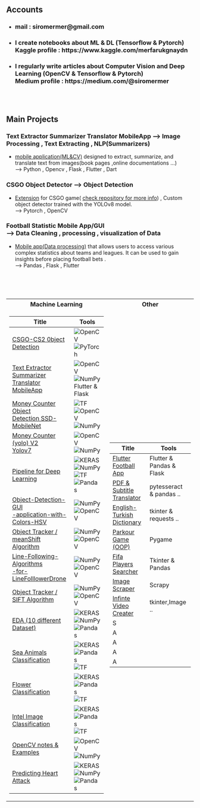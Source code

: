 
## Accounts
- <h3> mail : siromermer@gmail.com </h3>

- <h3>I create notebooks about ML & DL (Tensorflow & Pytorch)<br> Kaggle profile : https://www.kaggle.com/merfarukgnaydn</h3>

- <h3> I  regularly write articles about Computer Vision and Deep Learning (OpenCV & Tensorflow & Pytorch) <br> Medium profile : https://medium.com/@siromermer</h3>
<br><br>

## Main Projects 

###  Text Extractor Summarizer Translator MobileApp  --> Image Processing , Text Extracting , NLP(Summarizers)
- <a href="https://github.com/siromermer/Text-Extractor-Summarizer-Translator-MobileApp">mobile application(ML&CV)</a>  designed to extract, summarize, and translate text from images(book pages ,online documentations ...) <br>--> Python , Opencv , Flask , Flutter , Dart
###  CSGO Object Detector --> Object Detection 
- <a href="https://github.com/siromermer/CS2-CSGO-Yolov8-Yolov7-ObjectDetection">Extension</a> for CSGO game( <a href="https://github.com/siromermer/CS2-CSGO-Yolov8-Yolov7-ObjectDetection">check repository for more info</a>) , Custom object detector trained with the YOLOv8 model.<br>
--> Pytorch , OpenCV 
###  Football Statistic Mobile App/GUI<br> --> Data Cleaning , processing , visualization of Data
- <a href="https://github.com/siromermer/Flutter-Football-App">Mobile app(Data processing)</a> that allows users to access various complex statistics about teams and leagues. It can be used to gain insights before placing football bets .<BR> --> Pandas , Flask , Flutter


<br><br><br>
<table>
<tr><th>Machine Learning </th><th>Other </th></tr>
<tr><td>

|Title | Tools | 
|--|--
| [CSGO-CS2 0bject Detection](https://github.com/siromermer/CS2-CSGO-Yolov8-Yolov7-ObjectDetection)  | ![OpenCV](https://img.shields.io/badge/OpenCV-black?style=flat-square&logo=opencv) ![PyTorch](https://img.shields.io/badge/PyTorch-black?style=flat-square&logo=pytorch) 
| [Text Extractor Summarizer<br> Translator MobileApp](https://github.com/siromermer/Text-Extractor-Summarizer-Translator-MobileApp)  | ![OpenCV](https://img.shields.io/badge/OpenCV-black?style=flat-square&logo=opencv) ![NumPy](https://img.shields.io/badge/NumPy-black?style=flat-square&logo=numpy) <br>Flutter & Flask  |
| [Money Counter Object<br>Detection SSD-MobileNet](https://github.com/siromermer/Money-Counter-TurkishCurrency)  | ![TF](https://img.shields.io/badge/TF-black?style=flat-square&logo=tensorflow) ![OpenCV](https://img.shields.io/badge/OpenCV-black?style=flat-square&logo=opencv)  ![NumPy](https://img.shields.io/badge/NumPy-black?style=flat-square&logo=numpy) |
| [Money Counter (yolo) V2 <br>Yolov7](https://github.com/siromermer/Yolov7-CustomModel-Money-Counter-TurkishCurrency)|  ![OpenCV](https://img.shields.io/badge/OpenCV-black?style=flat-square&logo=opencv)  ![NumPy](https://img.shields.io/badge/NumPy-black?style=flat-square&logo=numpy) 
| [Pipeline for Deep Learning](https://github.com/siromermer/Full-Pipeline-DL) | ![KERAS](https://github.com/siromermer/siromermer/assets/113242649/1ea64d6f-9254-4eed-ac92-db5f249891e5) ![NumPy](https://img.shields.io/badge/NumPy-black?style=flat-square&logo=numpy) ![TF](https://img.shields.io/badge/TF-black?style=flat-square&logo=tensorflow)<br> ![Pandas](https://img.shields.io/badge/Pandas-black?style=flat-square&logo=pandas) |
| [Object-Detection-GUI<br>-application-with-Colors-HSV ](https://github.com/siromermer/Object-Detection-GUI-application-with-Colors-HSV) | ![NumPy](https://img.shields.io/badge/NumPy-black?style=flat-square&logo=numpy)  ![OpenCV](https://img.shields.io/badge/OpenCV-black?style=flat-square&logo=opencv) |
| [Object Tracker /<br> meanShift Algorithm ](https://github.com/siromermer/Object-Tracker-Opencv) | ![NumPy](https://img.shields.io/badge/NumPy-black?style=flat-square&logo=numpy)  ![OpenCV](https://img.shields.io/badge/OpenCV-black?style=flat-square&logo=opencv) |
| [Line-Following-Algorithms<br>-for-LineFolllowerDrone ](https://github.com/siromermer/Line-Following-Algorithms-for-LineFolllowerDrone) | ![NumPy](https://img.shields.io/badge/NumPy-black?style=flat-square&logo=numpy)  ![OpenCV](https://img.shields.io/badge/OpenCV-black?style=flat-square&logo=opencv) |
| [Object Tracker / SIFT Algorithm](https://github.com/siromermer/Object-Tracking-SIFT-Algorithm) | ![NumPy](https://img.shields.io/badge/NumPy-black?style=flat-square&logo=numpy)  ![OpenCV](https://img.shields.io/badge/OpenCV-black?style=flat-square&logo=opencv) |
| [EDA (10 different Dataset)](https://github.com/siromermer/Exploratory-data-analysis-EDA-) | ![KERAS](https://github.com/siromermer/siromermer/assets/113242649/1ea64d6f-9254-4eed-ac92-db5f249891e5) ![NumPy](https://img.shields.io/badge/NumPy-black?style=flat-square&logo=numpy)  ![Pandas](https://img.shields.io/badge/Pandas-black?style=flat-square&logo=pandas) |
| [Sea Animals Classification](https://github.com/siromermer/Sea-Animals-Classification-DL) | ![KERAS](https://github.com/siromermer/siromermer/assets/113242649/1ea64d6f-9254-4eed-ac92-db5f249891e5)   ![Pandas](https://img.shields.io/badge/Pandas-black?style=flat-square&logo=pandas)  ![TF](https://img.shields.io/badge/TF-black?style=flat-square&logo=tensorflow)| 
| [Flower Classification](https://github.com/siromermer/Flower-Classification-DL) | ![KERAS](https://github.com/siromermer/siromermer/assets/113242649/1ea64d6f-9254-4eed-ac92-db5f249891e5)  ![Pandas](https://img.shields.io/badge/Pandas-black?style=flat-square&logo=pandas)  ![TF](https://img.shields.io/badge/TF-black?style=flat-square&logo=tensorflow) |
| [Intel Image Classification](https://github.com/siromermer/Intel-Image-Classification-DL) | ![KERAS](https://github.com/siromermer/siromermer/assets/113242649/1ea64d6f-9254-4eed-ac92-db5f249891e5)  ![Pandas](https://img.shields.io/badge/Pandas-black?style=flat-square&logo=pandas)  ![TF](https://img.shields.io/badge/TF-black?style=flat-square&logo=tensorflow) |
| [OpenCV notes & Examples](https://github.com/siromermer/OpenCV-Notes) |![OpenCV](https://img.shields.io/badge/OpenCV-black?style=flat-square&logo=opencv) ![NumPy](https://img.shields.io/badge/NumPy-black?style=flat-square&logo=numpy)   |
| [Predicting Heart Attack](https://github.com/siromermer/Predicting-Heart-Attack) | ![KERAS](https://github.com/siromermer/siromermer/assets/113242649/1ea64d6f-9254-4eed-ac92-db5f249891e5) ![NumPy](https://img.shields.io/badge/NumPy-black?style=flat-square&logo=numpy)  ![Pandas](https://img.shields.io/badge/Pandas-black?style=flat-square&logo=pandas) |

 


</td><td>


|Title | Tools | 
|--|--
| [Flutter Football App](https://github.com/siromermer/Flutter-Football-App)| Flutter & Pandas & Flask|  
| [PDF & Subtitle Translator](https://github.com/siromermer/pdf-subtitle-Translator)  |pytesseract & pandas ..|
| [English-Turkish Dictionary](https://github.com/siromermer/english-turkish-dictionary)  |tkinter & requests ..|
| [Parkour Game (OOP)](https://github.com/siromermer/parkour_game)| Pygame |  
| [Fifa Players Searcher](https://github.com/siromermer/fifa22-player-searcher-gui)| Tkinter & Pandas  |  
| [Image Scraper](https://github.com/siromermer/Image-Scraper)| Scrapy|  
| [Infinte Video Creater]( https://github.com/siromermer/creating-infinite-videos)|tkinter,Image .. |  
|S | |  
|A | |  
|A | |  
|A | |  
| A| |  

 


</td></tr> </table>
